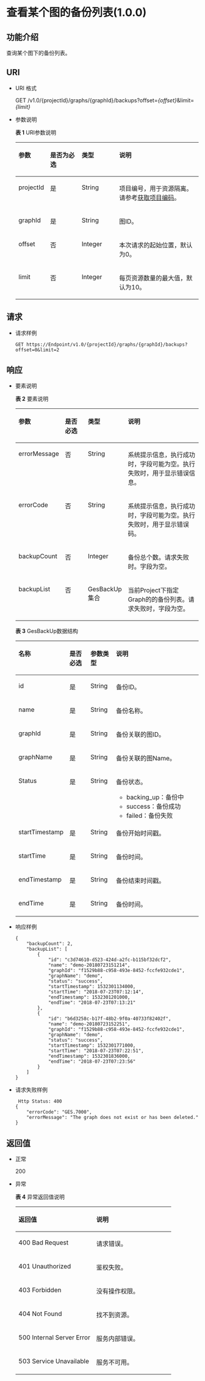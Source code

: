 # 查看某个图的备份列表\(1.0.0\)<a name="ges_03_0033"></a>

## 功能介绍<a name="section56183620"></a>

查询某个图下的备份列表。

## URI<a name="section35890539"></a>

-   URI 格式

    GET /v1.0/\{projectId\}/graphs/\{graphId\}/backups?offset=_\{offset\}_&limit=_\{limit\}_

-   参数说明

    **表 1**  URI参数说明

    <a name="table47274408171747"></a>
    <table><thead align="left"><tr id="row24174725171747"><th class="cellrowborder" valign="top" width="17.11%" id="mcps1.2.5.1.1"><p id="p3472134017187"><a name="p3472134017187"></a><a name="p3472134017187"></a>参数</p>
    </th>
    <th class="cellrowborder" valign="top" width="17.29%" id="mcps1.2.5.1.2"><p id="p6096512617187"><a name="p6096512617187"></a><a name="p6096512617187"></a>是否为必选</p>
    </th>
    <th class="cellrowborder" valign="top" width="20.49%" id="mcps1.2.5.1.3"><p id="p3922815617187"><a name="p3922815617187"></a><a name="p3922815617187"></a>类型</p>
    </th>
    <th class="cellrowborder" valign="top" width="45.11%" id="mcps1.2.5.1.4"><p id="p2336410417187"><a name="p2336410417187"></a><a name="p2336410417187"></a>说明</p>
    </th>
    </tr>
    </thead>
    <tbody><tr id="row6304252171747"><td class="cellrowborder" valign="top" width="17.11%" headers="mcps1.2.5.1.1 "><p id="p1524159517187"><a name="p1524159517187"></a><a name="p1524159517187"></a>projectId</p>
    </td>
    <td class="cellrowborder" valign="top" width="17.29%" headers="mcps1.2.5.1.2 "><p id="p2660971617187"><a name="p2660971617187"></a><a name="p2660971617187"></a>是</p>
    </td>
    <td class="cellrowborder" valign="top" width="20.49%" headers="mcps1.2.5.1.3 "><p id="p790339317187"><a name="p790339317187"></a><a name="p790339317187"></a>String</p>
    </td>
    <td class="cellrowborder" valign="top" width="45.11%" headers="mcps1.2.5.1.4 "><p id="p3619511517187"><a name="p3619511517187"></a><a name="p3619511517187"></a>项目编号，用于资源隔离。请参考<a href="获取项目编码.md">获取项目编码</a>。</p>
    </td>
    </tr>
    <tr id="row47648433171747"><td class="cellrowborder" valign="top" width="17.11%" headers="mcps1.2.5.1.1 "><p id="p1245555717187"><a name="p1245555717187"></a><a name="p1245555717187"></a>graphId</p>
    </td>
    <td class="cellrowborder" valign="top" width="17.29%" headers="mcps1.2.5.1.2 "><p id="p226722117187"><a name="p226722117187"></a><a name="p226722117187"></a>是</p>
    </td>
    <td class="cellrowborder" valign="top" width="20.49%" headers="mcps1.2.5.1.3 "><p id="p4942723017187"><a name="p4942723017187"></a><a name="p4942723017187"></a>String</p>
    </td>
    <td class="cellrowborder" valign="top" width="45.11%" headers="mcps1.2.5.1.4 "><p id="p4418266317187"><a name="p4418266317187"></a><a name="p4418266317187"></a>图ID。</p>
    </td>
    </tr>
    <tr id="row15313464171747"><td class="cellrowborder" valign="top" width="17.11%" headers="mcps1.2.5.1.1 "><p id="p6401548317187"><a name="p6401548317187"></a><a name="p6401548317187"></a>offset</p>
    </td>
    <td class="cellrowborder" valign="top" width="17.29%" headers="mcps1.2.5.1.2 "><p id="p1787166017187"><a name="p1787166017187"></a><a name="p1787166017187"></a>否</p>
    </td>
    <td class="cellrowborder" valign="top" width="20.49%" headers="mcps1.2.5.1.3 "><p id="p3831839417187"><a name="p3831839417187"></a><a name="p3831839417187"></a>Integer</p>
    </td>
    <td class="cellrowborder" valign="top" width="45.11%" headers="mcps1.2.5.1.4 "><p id="p1678222017187"><a name="p1678222017187"></a><a name="p1678222017187"></a>本次请求的起始位置，默认为0。</p>
    </td>
    </tr>
    <tr id="row2359937171747"><td class="cellrowborder" valign="top" width="17.11%" headers="mcps1.2.5.1.1 "><p id="p2042570217187"><a name="p2042570217187"></a><a name="p2042570217187"></a>limit</p>
    </td>
    <td class="cellrowborder" valign="top" width="17.29%" headers="mcps1.2.5.1.2 "><p id="p4386920317187"><a name="p4386920317187"></a><a name="p4386920317187"></a>否</p>
    </td>
    <td class="cellrowborder" valign="top" width="20.49%" headers="mcps1.2.5.1.3 "><p id="p6374454417187"><a name="p6374454417187"></a><a name="p6374454417187"></a>Integer</p>
    </td>
    <td class="cellrowborder" valign="top" width="45.11%" headers="mcps1.2.5.1.4 "><p id="p6303442117187"><a name="p6303442117187"></a><a name="p6303442117187"></a>每页资源数量的最大值，默认为10。</p>
    </td>
    </tr>
    </tbody>
    </table>


## 请求<a name="section54579403"></a>

-   请求样例

    ```
    GET https://Endpoint/v1.0/{projectId}/graphs/{graphId}/backups?offset=0&limit=2
    ```


## 响应<a name="section21452579"></a>

-   要素说明

    **表 2**  要素说明

    <a name="table28277518204215"></a>
    <table><thead align="left"><tr id="row20942490204215"><th class="cellrowborder" valign="top" width="16.17%" id="mcps1.2.5.1.1"><p id="p24182402204215"><a name="p24182402204215"></a><a name="p24182402204215"></a>参数</p>
    </th>
    <th class="cellrowborder" valign="top" width="15.409999999999998%" id="mcps1.2.5.1.2"><p id="p12617527204215"><a name="p12617527204215"></a><a name="p12617527204215"></a>是否必选</p>
    </th>
    <th class="cellrowborder" valign="top" width="15.229999999999999%" id="mcps1.2.5.1.3"><p id="p15386781204215"><a name="p15386781204215"></a><a name="p15386781204215"></a>类型</p>
    </th>
    <th class="cellrowborder" valign="top" width="53.190000000000005%" id="mcps1.2.5.1.4"><p id="p38369755204215"><a name="p38369755204215"></a><a name="p38369755204215"></a>说明</p>
    </th>
    </tr>
    </thead>
    <tbody><tr id="row1234388204215"><td class="cellrowborder" valign="top" width="16.17%" headers="mcps1.2.5.1.1 "><p id="p18620162204215"><a name="p18620162204215"></a><a name="p18620162204215"></a>errorMessage</p>
    </td>
    <td class="cellrowborder" valign="top" width="15.409999999999998%" headers="mcps1.2.5.1.2 "><p id="p31838138204215"><a name="p31838138204215"></a><a name="p31838138204215"></a>否</p>
    </td>
    <td class="cellrowborder" valign="top" width="15.229999999999999%" headers="mcps1.2.5.1.3 "><p id="p28752362204215"><a name="p28752362204215"></a><a name="p28752362204215"></a>String</p>
    </td>
    <td class="cellrowborder" valign="top" width="53.190000000000005%" headers="mcps1.2.5.1.4 "><p id="p47239995204215"><a name="p47239995204215"></a><a name="p47239995204215"></a>系统提示信息，执行成功时，字段可能为空。执行失败时，用于显示错误信息。</p>
    </td>
    </tr>
    <tr id="row64836395204215"><td class="cellrowborder" valign="top" width="16.17%" headers="mcps1.2.5.1.1 "><p id="p11109500204215"><a name="p11109500204215"></a><a name="p11109500204215"></a>errorCode</p>
    </td>
    <td class="cellrowborder" valign="top" width="15.409999999999998%" headers="mcps1.2.5.1.2 "><p id="p27454293204215"><a name="p27454293204215"></a><a name="p27454293204215"></a>否</p>
    </td>
    <td class="cellrowborder" valign="top" width="15.229999999999999%" headers="mcps1.2.5.1.3 "><p id="p9205259204215"><a name="p9205259204215"></a><a name="p9205259204215"></a>String</p>
    </td>
    <td class="cellrowborder" valign="top" width="53.190000000000005%" headers="mcps1.2.5.1.4 "><p id="p7428485204215"><a name="p7428485204215"></a><a name="p7428485204215"></a>系统提示信息，执行成功时，字段可能为空。执行失败时，用于显示错误码。</p>
    </td>
    </tr>
    <tr id="row29800000204215"><td class="cellrowborder" valign="top" width="16.17%" headers="mcps1.2.5.1.1 "><p id="p46656651204215"><a name="p46656651204215"></a><a name="p46656651204215"></a>backupCount</p>
    </td>
    <td class="cellrowborder" valign="top" width="15.409999999999998%" headers="mcps1.2.5.1.2 "><p id="p21092383204215"><a name="p21092383204215"></a><a name="p21092383204215"></a>否</p>
    </td>
    <td class="cellrowborder" valign="top" width="15.229999999999999%" headers="mcps1.2.5.1.3 "><p id="p30761492204215"><a name="p30761492204215"></a><a name="p30761492204215"></a>Integer</p>
    </td>
    <td class="cellrowborder" valign="top" width="53.190000000000005%" headers="mcps1.2.5.1.4 "><p id="p8652946204215"><a name="p8652946204215"></a><a name="p8652946204215"></a>备份总个数。请求失败时。字段为空。</p>
    </td>
    </tr>
    <tr id="row8231778204215"><td class="cellrowborder" valign="top" width="16.17%" headers="mcps1.2.5.1.1 "><p id="p66873408204215"><a name="p66873408204215"></a><a name="p66873408204215"></a>backupList</p>
    </td>
    <td class="cellrowborder" valign="top" width="15.409999999999998%" headers="mcps1.2.5.1.2 "><p id="p48036986204215"><a name="p48036986204215"></a><a name="p48036986204215"></a>否</p>
    </td>
    <td class="cellrowborder" valign="top" width="15.229999999999999%" headers="mcps1.2.5.1.3 "><p id="p65790648204215"><a name="p65790648204215"></a><a name="p65790648204215"></a>GesBackUp集合</p>
    </td>
    <td class="cellrowborder" valign="top" width="53.190000000000005%" headers="mcps1.2.5.1.4 "><p id="p27442275204215"><a name="p27442275204215"></a><a name="p27442275204215"></a>当前Project下指定Graph的的备份列表。请求失败时，字段为空。</p>
    </td>
    </tr>
    </tbody>
    </table>

    **表 3**  GesBackUp数据结构

    <a name="table8956165204215"></a>
    <table><thead align="left"><tr id="row45638890204215"><th class="cellrowborder" valign="top" width="21.62%" id="mcps1.2.5.1.1"><p id="p10319531204215"><a name="p10319531204215"></a><a name="p10319531204215"></a>名称</p>
    </th>
    <th class="cellrowborder" valign="top" width="12.78%" id="mcps1.2.5.1.2"><p id="p30575702204215"><a name="p30575702204215"></a><a name="p30575702204215"></a>是否必选</p>
    </th>
    <th class="cellrowborder" valign="top" width="14.29%" id="mcps1.2.5.1.3"><p id="p60712810204215"><a name="p60712810204215"></a><a name="p60712810204215"></a>参数类型</p>
    </th>
    <th class="cellrowborder" valign="top" width="51.31%" id="mcps1.2.5.1.4"><p id="p18790541204215"><a name="p18790541204215"></a><a name="p18790541204215"></a>说明</p>
    </th>
    </tr>
    </thead>
    <tbody><tr id="row66452095204215"><td class="cellrowborder" valign="top" width="21.62%" headers="mcps1.2.5.1.1 "><p id="p5762599204215"><a name="p5762599204215"></a><a name="p5762599204215"></a>id</p>
    </td>
    <td class="cellrowborder" valign="top" width="12.78%" headers="mcps1.2.5.1.2 "><p id="p64117356204215"><a name="p64117356204215"></a><a name="p64117356204215"></a>是</p>
    </td>
    <td class="cellrowborder" valign="top" width="14.29%" headers="mcps1.2.5.1.3 "><p id="p26123362204215"><a name="p26123362204215"></a><a name="p26123362204215"></a>String</p>
    </td>
    <td class="cellrowborder" valign="top" width="51.31%" headers="mcps1.2.5.1.4 "><p id="p35617584204215"><a name="p35617584204215"></a><a name="p35617584204215"></a>备份ID。</p>
    </td>
    </tr>
    <tr id="row51111524204215"><td class="cellrowborder" valign="top" width="21.62%" headers="mcps1.2.5.1.1 "><p id="p61197951204215"><a name="p61197951204215"></a><a name="p61197951204215"></a>name</p>
    </td>
    <td class="cellrowborder" valign="top" width="12.78%" headers="mcps1.2.5.1.2 "><p id="p58086961204215"><a name="p58086961204215"></a><a name="p58086961204215"></a>是</p>
    </td>
    <td class="cellrowborder" valign="top" width="14.29%" headers="mcps1.2.5.1.3 "><p id="p7423416204215"><a name="p7423416204215"></a><a name="p7423416204215"></a>String</p>
    </td>
    <td class="cellrowborder" valign="top" width="51.31%" headers="mcps1.2.5.1.4 "><p id="p64425852204215"><a name="p64425852204215"></a><a name="p64425852204215"></a>备份名称。</p>
    </td>
    </tr>
    <tr id="row34757028204215"><td class="cellrowborder" valign="top" width="21.62%" headers="mcps1.2.5.1.1 "><p id="p57350537204215"><a name="p57350537204215"></a><a name="p57350537204215"></a>graphId</p>
    </td>
    <td class="cellrowborder" valign="top" width="12.78%" headers="mcps1.2.5.1.2 "><p id="p14881955204215"><a name="p14881955204215"></a><a name="p14881955204215"></a>是</p>
    </td>
    <td class="cellrowborder" valign="top" width="14.29%" headers="mcps1.2.5.1.3 "><p id="p64587734204215"><a name="p64587734204215"></a><a name="p64587734204215"></a>String</p>
    </td>
    <td class="cellrowborder" valign="top" width="51.31%" headers="mcps1.2.5.1.4 "><p id="p64223945204215"><a name="p64223945204215"></a><a name="p64223945204215"></a>备份关联的图ID。</p>
    </td>
    </tr>
    <tr id="row40493824204215"><td class="cellrowborder" valign="top" width="21.62%" headers="mcps1.2.5.1.1 "><p id="p44377800204215"><a name="p44377800204215"></a><a name="p44377800204215"></a>graphName</p>
    </td>
    <td class="cellrowborder" valign="top" width="12.78%" headers="mcps1.2.5.1.2 "><p id="p37832084204215"><a name="p37832084204215"></a><a name="p37832084204215"></a>是</p>
    </td>
    <td class="cellrowborder" valign="top" width="14.29%" headers="mcps1.2.5.1.3 "><p id="p44499931204215"><a name="p44499931204215"></a><a name="p44499931204215"></a>String</p>
    </td>
    <td class="cellrowborder" valign="top" width="51.31%" headers="mcps1.2.5.1.4 "><p id="p47724679204215"><a name="p47724679204215"></a><a name="p47724679204215"></a>备份关联的图Name。</p>
    </td>
    </tr>
    <tr id="row43484211204215"><td class="cellrowborder" valign="top" width="21.62%" headers="mcps1.2.5.1.1 "><p id="p28900101204215"><a name="p28900101204215"></a><a name="p28900101204215"></a>Status</p>
    </td>
    <td class="cellrowborder" valign="top" width="12.78%" headers="mcps1.2.5.1.2 "><p id="p59206811204215"><a name="p59206811204215"></a><a name="p59206811204215"></a>是</p>
    </td>
    <td class="cellrowborder" valign="top" width="14.29%" headers="mcps1.2.5.1.3 "><p id="p31022386204215"><a name="p31022386204215"></a><a name="p31022386204215"></a>String</p>
    </td>
    <td class="cellrowborder" valign="top" width="51.31%" headers="mcps1.2.5.1.4 "><p id="p29785329204215"><a name="p29785329204215"></a><a name="p29785329204215"></a>备份状态。</p>
    <a name="ul536842204215"></a><a name="ul536842204215"></a><ul id="ul536842204215"><li>backing_up：备份中</li><li>success：备份成功</li><li>failed：备份失败</li></ul>
    </td>
    </tr>
    <tr id="row17989528204215"><td class="cellrowborder" valign="top" width="21.62%" headers="mcps1.2.5.1.1 "><p id="p55813579204215"><a name="p55813579204215"></a><a name="p55813579204215"></a>startTimestamp</p>
    </td>
    <td class="cellrowborder" valign="top" width="12.78%" headers="mcps1.2.5.1.2 "><p id="p24606023204215"><a name="p24606023204215"></a><a name="p24606023204215"></a>是</p>
    </td>
    <td class="cellrowborder" valign="top" width="14.29%" headers="mcps1.2.5.1.3 "><p id="p46930872204215"><a name="p46930872204215"></a><a name="p46930872204215"></a>String</p>
    </td>
    <td class="cellrowborder" valign="top" width="51.31%" headers="mcps1.2.5.1.4 "><p id="p43304326204215"><a name="p43304326204215"></a><a name="p43304326204215"></a>备份开始时间戳。</p>
    </td>
    </tr>
    <tr id="row21589921204215"><td class="cellrowborder" valign="top" width="21.62%" headers="mcps1.2.5.1.1 "><p id="p27688031204215"><a name="p27688031204215"></a><a name="p27688031204215"></a>startTime</p>
    </td>
    <td class="cellrowborder" valign="top" width="12.78%" headers="mcps1.2.5.1.2 "><p id="p28138002204215"><a name="p28138002204215"></a><a name="p28138002204215"></a>是</p>
    </td>
    <td class="cellrowborder" valign="top" width="14.29%" headers="mcps1.2.5.1.3 "><p id="p64585727204215"><a name="p64585727204215"></a><a name="p64585727204215"></a>String</p>
    </td>
    <td class="cellrowborder" valign="top" width="51.31%" headers="mcps1.2.5.1.4 "><p id="p64061388204215"><a name="p64061388204215"></a><a name="p64061388204215"></a>备份时间。</p>
    </td>
    </tr>
    <tr id="row3237710204215"><td class="cellrowborder" valign="top" width="21.62%" headers="mcps1.2.5.1.1 "><p id="p60091567204215"><a name="p60091567204215"></a><a name="p60091567204215"></a>endTimestamp</p>
    </td>
    <td class="cellrowborder" valign="top" width="12.78%" headers="mcps1.2.5.1.2 "><p id="p35578724204215"><a name="p35578724204215"></a><a name="p35578724204215"></a>是</p>
    </td>
    <td class="cellrowborder" valign="top" width="14.29%" headers="mcps1.2.5.1.3 "><p id="p63304373204215"><a name="p63304373204215"></a><a name="p63304373204215"></a>String</p>
    </td>
    <td class="cellrowborder" valign="top" width="51.31%" headers="mcps1.2.5.1.4 "><p id="p27380620204215"><a name="p27380620204215"></a><a name="p27380620204215"></a>备份结束时间戳。</p>
    </td>
    </tr>
    <tr id="row59204328204215"><td class="cellrowborder" valign="top" width="21.62%" headers="mcps1.2.5.1.1 "><p id="p29139396204215"><a name="p29139396204215"></a><a name="p29139396204215"></a>endTime</p>
    </td>
    <td class="cellrowborder" valign="top" width="12.78%" headers="mcps1.2.5.1.2 "><p id="p11480852204215"><a name="p11480852204215"></a><a name="p11480852204215"></a>是</p>
    </td>
    <td class="cellrowborder" valign="top" width="14.29%" headers="mcps1.2.5.1.3 "><p id="p57533829204215"><a name="p57533829204215"></a><a name="p57533829204215"></a>String</p>
    </td>
    <td class="cellrowborder" valign="top" width="51.31%" headers="mcps1.2.5.1.4 "><p id="p29728574204215"><a name="p29728574204215"></a><a name="p29728574204215"></a>备份时间。</p>
    </td>
    </tr>
    </tbody>
    </table>

-   响应样例

    ```
    {
        "backupCount": 2,
        "backupList": [
            {
                "id": "c3d74610-d523-424d-a2fc-b115bf32dcf2",
                "name": "demo-20180723151214",
                "graphId": "f1529b88-c958-493e-8452-fccfe932cde1",
                "graphName": "demo",
                "status": "success",
                "startTimestamp": 1532301134000,
                "startTime": "2018-07-23T07:12:14",
                "endTimestamp": 1532301201000,
                "endTime": "2018-07-23T07:13:21"
            },
            {
                "id": "b6d3258c-b17f-48b2-9f0a-40733f82402f",
                "name": "demo-20180723152251",
                "graphId": "f1529b88-c958-493e-8452-fccfe932cde1",
                "graphName": "demo",
                "status": "success",
                "startTimestamp": 1532301771000,
                "startTime": "2018-07-23T07:22:51",
                "endTimestamp": 1532301836000,
                "endTime": "2018-07-23T07:23:56"
            }
        ]
    }
    ```

-   请求失败样例

    ```
     Http Status: 400
    {
        "errorCode": "GES.7000",
        "errorMessage": "The graph does not exist or has been deleted."
    }
    ```


## 返回值<a name="section58855485"></a>

-   正常

    200

-   异常

    **表 4**  异常返回值说明

    <a name="table21182911172628"></a>
    <table><thead align="left"><tr id="row22686601172628"><th class="cellrowborder" valign="top" width="50%" id="mcps1.2.3.1.1"><p id="p29113043172638"><a name="p29113043172638"></a><a name="p29113043172638"></a>返回值</p>
    </th>
    <th class="cellrowborder" valign="top" width="50%" id="mcps1.2.3.1.2"><p id="p9346244172638"><a name="p9346244172638"></a><a name="p9346244172638"></a>说明</p>
    </th>
    </tr>
    </thead>
    <tbody><tr id="row13233353172628"><td class="cellrowborder" valign="top" width="50%" headers="mcps1.2.3.1.1 "><p id="p50316832172638"><a name="p50316832172638"></a><a name="p50316832172638"></a>400 Bad Request</p>
    </td>
    <td class="cellrowborder" valign="top" width="50%" headers="mcps1.2.3.1.2 "><p id="p49131611172638"><a name="p49131611172638"></a><a name="p49131611172638"></a>请求错误。</p>
    </td>
    </tr>
    <tr id="row657300172628"><td class="cellrowborder" valign="top" width="50%" headers="mcps1.2.3.1.1 "><p id="p47920375172638"><a name="p47920375172638"></a><a name="p47920375172638"></a>401 Unauthorized</p>
    </td>
    <td class="cellrowborder" valign="top" width="50%" headers="mcps1.2.3.1.2 "><p id="p56345162172638"><a name="p56345162172638"></a><a name="p56345162172638"></a>鉴权失败。</p>
    </td>
    </tr>
    <tr id="row23989959172628"><td class="cellrowborder" valign="top" width="50%" headers="mcps1.2.3.1.1 "><p id="p4998764172638"><a name="p4998764172638"></a><a name="p4998764172638"></a>403 Forbidden</p>
    </td>
    <td class="cellrowborder" valign="top" width="50%" headers="mcps1.2.3.1.2 "><p id="p2246721172638"><a name="p2246721172638"></a><a name="p2246721172638"></a>没有操作权限。</p>
    </td>
    </tr>
    <tr id="row49197943172628"><td class="cellrowborder" valign="top" width="50%" headers="mcps1.2.3.1.1 "><p id="p27247364172638"><a name="p27247364172638"></a><a name="p27247364172638"></a>404 Not Found</p>
    </td>
    <td class="cellrowborder" valign="top" width="50%" headers="mcps1.2.3.1.2 "><p id="p59552853172638"><a name="p59552853172638"></a><a name="p59552853172638"></a>找不到资源。</p>
    </td>
    </tr>
    <tr id="row13744769172628"><td class="cellrowborder" valign="top" width="50%" headers="mcps1.2.3.1.1 "><p id="p61704332172638"><a name="p61704332172638"></a><a name="p61704332172638"></a>500 Internal Server Error</p>
    </td>
    <td class="cellrowborder" valign="top" width="50%" headers="mcps1.2.3.1.2 "><p id="p31994980172638"><a name="p31994980172638"></a><a name="p31994980172638"></a>服务内部错误。</p>
    </td>
    </tr>
    <tr id="row305099172628"><td class="cellrowborder" valign="top" width="50%" headers="mcps1.2.3.1.1 "><p id="p37564761172638"><a name="p37564761172638"></a><a name="p37564761172638"></a>503 Service Unavailable</p>
    </td>
    <td class="cellrowborder" valign="top" width="50%" headers="mcps1.2.3.1.2 "><p id="p22846801172638"><a name="p22846801172638"></a><a name="p22846801172638"></a>服务不可用。</p>
    </td>
    </tr>
    </tbody>
    </table>


